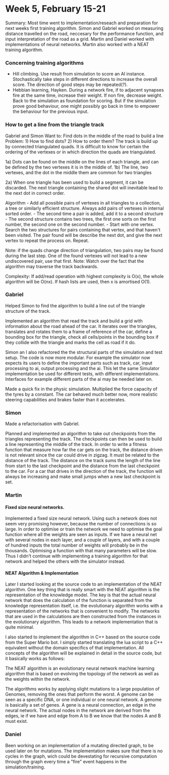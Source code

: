 # Week 5, February 15-21
Summary: Most time went to implementation/reseach and preparation for next weeks first training algorithm. Simon and Gabriel worked on measuring distance travelled on the road, neccesary for the performance function, and input interpretation of the road as a grid. Martin and Daniel worked with implementations of neural networks. Martin also worked with a NEAT training algorithm.

### Concerning training algorithms
 - Hill climbing. Use result from simulation to score an AI instance. Stochastically take steps in different directions to increase the overall score. The direction of good steps may be repeated(?).
 - Hebbian learning, Hayken. During a network fire, if to adjacent synapses fire at the same time, increase their weight. If non fire, decrease weight. Back to the simulation as foundation for scoring. But if the simulation prove good behaviour, one might possibly go back in time to empower the behaviour for the previous input.
 
 
### How to get a line from the triangle track
Gabriel and Simon
Want to: Find dots in the middle of the road to build a line
Problem: 1) How to find dots? 2) How to order them?
The track is build up by connected triangulated quads. It is difficult to know for certain the ordering of the vertexes or in which direction the quads are triangulated.
 
 1a) Dots can be found on the middle on the lines of each triangle, and can be defined by the two vertexes it is in the middle of.
 1b) The line, two vertexes, and the dot in the middle them are common for two triangles
 
 2a) When one triangle has been used to build a segment, it can be discarded. The next triangle containing the shared dot will inevitable lead to the next dot in correct order.
 
 Algorithm
    - Add all possible pairs of vertexes in all triangles to a collection, a tree or similarly efficient structure. Always add pairs of vertexes in internal sorted order.
    - The second time a pair is added, add it to a second structure
    - The second structure contains two trees, the first one sorts on the first number, the second one on the second number.
    - Start with one vertex. Search the two structures for pairs containing that vertex, and that haven't been visited. The pair found will be describe the next dot, and give the next vertex to repeat the process on. Repeat.
    
 Note: if the quads change direction of triangulation, two pairs may be found during the last step. One of the found vertexes will not lead to a new undiscovered pair, use that first.
 Note: Watch over the fact that the algorithm may traverse the track backwards. 
 
 Complexity: If add/read operation with highest complexity is O(x), the whole algorithm will be O(nx). If hash lists are used, then x is amortised O(1).

### Gabriel
Helped Simon to find the algorithm to build a line out of the triangle structure of the track.

Implemented an algorithm that read the track and build a grid with information about the road ahead of the car. It iterates over the triangles, translates and rotates them to a frame of reference of the car, define a bounding box for the triangle, check all cells/points in the bounding box if they collide with the triangle and marks the cell as road if it do.

Simon an I also refactored the the structural parts of the simulation and test setup. The code is now more modular. For example the simulator now expects its users to define the important parts such as track, car, input processing to ai, output processing and the ai. This let the same Simulator implementation be used for different tests, with different implementations. Interfaces for example different parts of the ai may be needed later on.

Made a quick fix in the physic simulation. Multiplied the force capacity of the tyres by a constant. The car behaved much better now, more realistic steering capabilities and brakes faster than it accelerates.

### Simon
Made a refactorisation with Gabriel.

Planned and implemented an algorithm to take out checkpoints from the triangles representing the track. The checkpoints can then be used to build a line representing the middle of the track.
In order to write a fitness function that measure how far the car gets on the track, the distance driven is not relevant since the car could drive in zigzag. It must be related to the distance of the track.
The distance on the track sums the length of the line from start to the last checkpoint and the distance from the last checkpoint to the car. For a car that drives in the direction of the track, the function will always be increasing and make small jumps when a new last checkpoint is set.

### Martin

#### Fixed size neural networks.
Implemented a fixed size neural network. Using such a network does not seem very promising however, because the number of connections is so large. In order to optimise or train the network we need to optimise the goal function where all the weights are seen as inputs. If we have a neural net with several nodes in each layer, and a couple of layers, and with a couple of hundred inputs the total number of weights will probably be in the thousands. Optimising a function with that many parameters will be slow. Thus I didn't continue with implementing a training algorithm for that network and helped the others with the simulator instead. 

#### NEAT Algorithm & Implementation
Later I started looking at the source code to an implementation of the NEAT algorithm. One key thing that is really smart with the NEAT algorithm is the representation of the knowledge model. The key is that the actual neural network that does the calculation of the function is separated from the knowledge representation itself, i.e. the evolutionary algorithm works with a representation of the networks that is convenient to modify. The networks that are used in the calculations are then constructed from the instances in the evolutionary algorithm. This leads to a network implementation that is quite minimal. 

I also started to implement the algorithm in C++ based on the source code from the Super Mario bot. I simply started translating the lua script to a C++ equivalent without the domain specifics of that implementation. All concepts of the algorithm will be explained in detail in the source code, but it basically works as follows:

The NEAT algorithm is an evolutionary neural network machine learning algorithm that is based on evolving the topology of the network as well as the weights within the network. 

The algorithms works by applying slight mutations to a large population of Genomes, removing the ones that perform the worst. A genome can be seen as a specific DNA, or one individual or one neural network. A genome is basically a set of genes. A gene is a neural connection, an edge in the neural network. The actual nodes in the network are derived from the edges, ie if we have and edge from A to B we know that the nodes A and B must exist. 

### Daniel 
Been working on an implementation of a mutating directed  graph, to be used later on for mutations. The implementation makes sure that there is no cycles in the graph, wich could be devestating for recursive computation through the graph every time a "fire" event happens in the simulation/training.